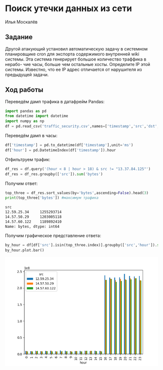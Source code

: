 # Поиск утечки данных из сети
Илья Москалёв

## Задание

Другой атакующий установил автоматическую задачу в системном
планировщике cron для экспорта содержимого внутренней wiki системы. Эта
система генерирует большое количество траффика в нерабо- чие часы,
больше чем остальные хосты. Определите IP этой системы. Известно, что ее
IP адрес отличается от нарушителя из предыдущей задачи.

## Ход работы

Переведём дамп трафика в датафрейм Pandas:

``` python
import pandas as pd
from datetime import datetime
import numpy as np
df = pd.read_csv('traffic_security.csv',names=['timestamp','src','dst','port','bytes'])
```

Переведём дамп в часы:

``` python
df['timestamp'] = pd.to_datetime(df['timestamp'],unit='ms')
df['hour'] = pd.DatetimeIndex(df['timestamp']).hour
```

Отфильтруем трафик:

``` python
df_res = df.query('(hour < 8 | hour > 18) & src != "13.37.84.125"')
df_res = df_res.groupby(['src']).sum('bytes')
```

Получим ответ:

``` python
top_three = df_res.sort_values(by='bytes',ascending=False).head(3)
print(top_three['bytes']) #максимум трафика
```

    src
    12.59.25.34     1255293714
    14.57.50.29     1203005118
    14.57.60.122    1189892410
    Name: bytes, dtype: int64

Получим графическое представление ответа:

``` python
by_hour = df[df['src'].isin(top_three.index)].groupby(['src','hour']).sum('bytes')['bytes'].reset_index('src').pivot(columns='src',values='bytes') #почасовая сводка
by_hour.plot.bar()
```

<img
src="readme.markdown_strict_files/figure-markdown_strict/unnamed-chunk-5-1.png"
width="672" />
